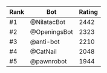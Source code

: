 Rank|Bot|Rating
---|---|---
#1|@NilatacBot|2442
#2|@OpeningsBot|2323
#3|@anti-bot|2210
#4|@CatNail|2048
#5|@pawnrobot|1944
